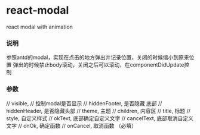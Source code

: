 # react-modal
react modal with animation
### 说明
参照antd的modal，实现在点击的地方弹出并记录位置，关闭的时候缩小到原来位置
弹出的时候禁止body滚动，关闭之后可以滚动，在componentDidUpdate控制
### 参数
// visible, // 控制modal是否显示
// hiddenFooter, 是否隐藏 底部
// hiddenHeader, 是否隐藏头部
// theme, 主题
// children, 内容区
// title, 标题
// style, 自定义样式
// okText, 底部确定自定义文字
// cancelText, 底部取消自定义文字
// onOk, 确定函数
// onCancel, 取消函数 （必填）
